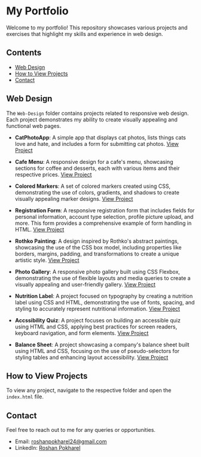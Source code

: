 # My Portfolio

Welcome to my portfolio! This repository showcases various projects and exercises that highlight my skills and experience in web design.

## Contents

- [Web Design](#web-design)
- [How to View Projects](#how-to-view-projects)
- [Contact](#contact)

## Web Design

The `Web-Design` folder contains projects related to responsive web design. Each project demonstrates my ability to create visually appealing and functional web pages.

- **CatPhotoApp**: A simple app that displays cat photos, lists things cats love and hate, and includes a form for submitting cat photos. [View Project](Web-Design/1.Cat-Photo-App/index.html)

- **Cafe Menu**: A responsive design for a cafe's menu, showcasing sections for coffee and desserts, each with various items and their respective prices. [View Project](Web-Design/2.Cafe-Menu/index.html)

- **Colored Markers**: A set of colored markers created using CSS, demonstrating the use of colors, gradients, and shadows to create visually appealing marker designs. [View Project](Web-Design/3.Colored-Markers/index.html)

- **Registration Form**: A responsive registration form that includes fields for personal information, account type selection, profile picture upload, and more. This form provides a comprehensive example of form handling in HTML. [View Project](Web-Design/4.Registration-Form/index.html)

- **Rothko Painting**: A design inspired by Rothko's abstract paintings, showcasing the use of the CSS box model, including properties like borders, margins, padding, and transformations to create a unique artistic style. [View Project](Web-Design/5.Rothko-Painting/index.html)

- **Photo Gallery**: A responsive photo gallery built using CSS Flexbox, demonstrating the use of flexible layouts and media queries to create a visually appealing and user-friendly gallery. [View Project](Web-design/6.Photo-Gallery/index.html)

- **Nutrition Label**: A project focused on typography by creating a nutrition label using CSS and HTML, demonstrating the use of fonts, spacing, and styling to accurately represent nutritional information. [View Project](./Web-Design/7.Nutrition-Label/index.html)

- **Accssibility Quiz**: A project focuses on building an accessible quiz using HTML and CSS, applying best practices for screen readers, keyboard navigation, and form elements. [View Project](./Web-Design/8.Accessibility-Quiz/index.html)

- **Balance Sheet**: A project showcasing a company's balance sheet built using HTML and CSS, focusing on the use of pseudo-selectors for styling tables and enhancing layout accessibility. [View Project](./Web-Design/9.Balance-Sheet/index.html)

## How to View Projects

To view any project, navigate to the respective folder and open the `index.html` file.

## Contact

Feel free to reach out to me for any queries or opportunities.

- Email: [roshanpokharel24@gmail.com](mailto:roshanpokharel24@gmail.com)
- LinkedIn: [Roshan Pokharel](https://www.linkedin.com/in/roshan-pokharel-674316308/)
